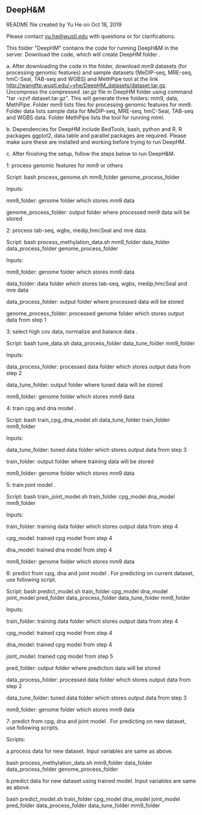 ## DeepH&M

README file created by Yu He on Oct 18, 2019

Please contact yu.he@wustl.edu with questions or for clarifications.


This folder "DeepHM" contains the code for running DeepH&M in the server. Download the code, which will create DeepHM folder .


a. After downloading the code in the folder, download mm9 datasets (for processing genomic features) and sample datasets (MeDIP-seq, MRE-seq, hmC-Seal, TAB-seq and WGBS) and MethPipe tool at the link http://wangftp.wustl.edu/~yhe/DeepHM_datasets/dataset.tar.gz. Uncompress the compressed .tar.gz file in DeepHM folder using command "tar -xzvf dataset.tar.gz". This will generate three folders: mm9, data, MethPipe. Folder mm9 lists files for processing genomic features for mm9. Folder data lists sample data for MeDIP-seq, MRE-seq, hmC-Seal, TAB-seq and WGBS data. Folder MethPipe lists the tool for running mlml.




b. Dependencies for DeepHM include BedTools, bash, python and R. R packages ggplot2, data.table and parallel packages are required. Please make sure these are installed and working before trying to run DeepHM.




c. After finishing the setup, follow the steps below to run DeepH&M. 



1: process genomic features for mm9 or others

Script: bash process_genome.sh mm9_folder genome_process_folder

Inputs:

mm9_folder: genome folder which stores mm9 data

genome_process_folder: output folder where processed mm9 data will be stored




2: process tab-seq, wgbs, medip,hmcSeal and mre data.

Script: bash process_methylation_data.sh mm9_folder data_folder data_process_folder genome_process_folder

Inputs:

mm9_folder: genome folder which stores mm9 data

data_folder: data folder which stores tab-seq, wgbs, medip,hmcSeal and mre data

data_process_folder: output folder where processed data will be stored  

genome_process_folder: processed genome folder which stores output data from step 1




3: select high cov data, normalize and balance data .

Script: bash tune_data.sh data_process_folder data_tune_folder mm9_folder

Inputs:

data_process_folder: processed data folder which stores output data from step 2

data_tune_folder: output folder where tuned data will be stored  

mm9_folder: genome folder which stores mm9 data




4: train cpg and dna model .

Script: bash train_cpg_dna_model.sh data_tune_folder train_folder mm9_folder

Inputs:

data_tune_folder: tuned data folder which stores output data from step 3

train_folder: output folder where training data will be stored  

mm9_folder: genome folder which stores mm9 data




5: train joint model .

Script: bash train_joint_model.sh train_folder cpg_model dna_model mm9_folder

Inputs:

train_folder: training data folder which stores output data from step 4

cpg_model: trained cpg model from step 4

dna_model: trained dna model from step 4  

mm9_folder: genome folder which stores mm9 data




6: predict from cpg, dna and joint model . For predicting on current dataset, use following script.

Script: bash predict_model.sh train_folder cpg_model dna_model joint_model pred_folder data_process_folder data_tune_folder mm9_folder

Inputs:

train_folder: training data folder which stores output data from step 4 

cpg_model: trained cpg model from step 4 

dna_model: trained cpg model from step 4 

joint_model: trained cpg model from step 5 

pred_folder: output folder where prediction data will be stored   

data_process_folder: processed data folder which stores output data from step 2 

data_tune_folder: tuned data folder which stores output data from step 3 

mm9_folder: genome folder which stores mm9 data




7: predict from cpg, dna and joint model . For predicting on new dataset, use following scripts.

Scripts:

a.process data for new dataset. Input variables are same as above.

bash process_methylation_data.sh mm9_folder data_folder data_process_folder genome_process_folder

b.predict data for new dataset using trained model. Input variables are same as above.

bash predict_model.sh train_folder cpg_model dna_model joint_model pred_folder data_process_folder data_tune_folder mm9_folder




